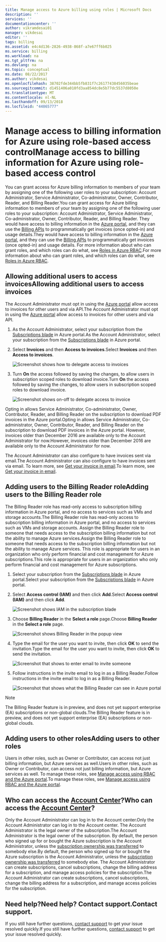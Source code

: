 ```yaml
---
title: Manage access to Azure billing using roles | Microsoft Docs
description: ''
services: ''
documentationcenter: ''
author: vikramdesai01
manager: vikdesai
editor: ''
tags: billing
ms.assetid: e4c4d136-2826-4938-868f-a7e67ff6b025
ms.service: billing
ms.workload: na
ms.tgt_pltfrm: na
ms.devlang: na
ms.topic: conceptual
ms.date: 08/22/2017
ms.author: vikdesai
ms.openlocfilehash: 38702fde344bb5fb831f7c26177438456035beae
ms.sourcegitcommit: d1451406a010fd3aa854dc8e5b77dc5537d8050e
ms.translationtype: MT
ms.contentlocale: nl-NL
ms.lasthandoff: 09/13/2018
ms.locfileid: "44865777"
---
```

# <a name="manage-access-to-billing-information-for-azure-using-role-based-access-control"></a><span data-ttu-id="051a6-102">Manage access to billing information for Azure using role-based access control</span><span class="sxs-lookup"><span data-stu-id="051a6-102">Manage access to billing information for Azure using role-based access control</span></span>

<span data-ttu-id="051a6-103">You can grant access for Azure billing information to members of your team by assigning one of the following user roles to your subscription: Account Administrator, Service Administrator, Co-administrator, Owner, Contributor, Reader, and Billing Reader.</span><span class="sxs-lookup"><span data-stu-id="051a6-103">You can grant access for Azure billing information to members of your team by assigning one of the following user roles to your subscription: Account Administrator, Service Administrator, Co-administrator, Owner, Contributor, Reader, and Billing Reader.</span></span> <span data-ttu-id="051a6-104">They would have access to billing information in the [Azure portal](https://portal.azure.com/), and they can use the [Billing APIs](billing-usage-rate-card-overview.md) to programmatically get invoices (once opted-in) and usage details.</span><span class="sxs-lookup"><span data-stu-id="051a6-104">They would have access to billing information in the [Azure portal](https://portal.azure.com/), and they can use the [Billing APIs](billing-usage-rate-card-overview.md) to programmatically get invoices (once opted-in) and usage details.</span></span> <span data-ttu-id="051a6-105">For more information about who can grant roles, and which roles can do what, see [Roles in Azure RBAC](../role-based-access-control/built-in-roles.md).</span><span class="sxs-lookup"><span data-stu-id="051a6-105">For more information about who can grant roles, and which roles can do what, see [Roles in Azure RBAC](../role-based-access-control/built-in-roles.md).</span></span>

## <a name="opt-in"></a> <span data-ttu-id="051a6-106">Allowing additional users to access invoices</span><span class="sxs-lookup"><span data-stu-id="051a6-106">Allowing additional users to access invoices</span></span>

<span data-ttu-id="051a6-107">The Account Administrator must opt in using the [Azure portal](https://portal.azure.com/) allow access to invoices for other users and via API.</span><span class="sxs-lookup"><span data-stu-id="051a6-107">The Account Administrator must opt in using the [Azure portal](https://portal.azure.com/) allow access to invoices for other users and via API.</span></span>

1. <span data-ttu-id="051a6-108">As the Account Administrator, select your subscription from the [Subscriptions blade](https://portal.azure.com/#blade/Microsoft_Azure_Billing/SubscriptionsBlade) in Azure portal.</span><span class="sxs-lookup"><span data-stu-id="051a6-108">As the Account Administrator, select your subscription from the [Subscriptions blade](https://portal.azure.com/#blade/Microsoft_Azure_Billing/SubscriptionsBlade) in Azure portal.</span></span>

1. <span data-ttu-id="051a6-109">Select **Invoices** and then **Access to invoices**.</span><span class="sxs-lookup"><span data-stu-id="051a6-109">Select **Invoices** and then **Access to invoices**.</span></span>

    ![Screenshot shows how to delegate access to invoices](./media/billing-manage-access/AA-optin.png)

1. <span data-ttu-id="051a6-111">Turn **On** the access followed by saving the changes, to allow users in subscription scoped roles to download invoice.</span><span class="sxs-lookup"><span data-stu-id="051a6-111">Turn **On** the access followed by saving the changes, to allow users in subscription scoped roles to download invoice.</span></span>

    ![Screenshot shows on-off to delegate access to invoice](./media/billing-manage-access/AA-optinAllow.png)

<span data-ttu-id="051a6-113">Opting in allows Service Administrator, Co-administrator, Owner, Contributor, Reader, and Billing Reader on the subscription to download PDF invoices in the Azure portal.</span><span class="sxs-lookup"><span data-stu-id="051a6-113">Opting in allows Service Administrator, Co-administrator, Owner, Contributor, Reader, and Billing Reader on the subscription to download PDF invoices in the Azure portal.</span></span> <span data-ttu-id="051a6-114">However, invoices older than December 2016 are available only to the Account Administrator for now.</span><span class="sxs-lookup"><span data-stu-id="051a6-114">However, invoices older than December 2016 are available only to the Account Administrator for now.</span></span>

<span data-ttu-id="051a6-115">The Account Administrator can also configure to have invoices sent via email.</span><span class="sxs-lookup"><span data-stu-id="051a6-115">The Account Administrator can also configure to have invoices sent via email.</span></span> <span data-ttu-id="051a6-116">To learn more, see [Get your invoice in email](billing-download-azure-invoice-daily-usage-date.md).</span><span class="sxs-lookup"><span data-stu-id="051a6-116">To learn more, see [Get your invoice in email](billing-download-azure-invoice-daily-usage-date.md).</span></span>

## <a name="adding-users-to-the-billing-reader-role"></a><span data-ttu-id="051a6-117">Adding users to the Billing Reader role</span><span class="sxs-lookup"><span data-stu-id="051a6-117">Adding users to the Billing Reader role</span></span>

<span data-ttu-id="051a6-118">The Billing Reader role has read-only access to subscription billing information in Azure portal, and no access to services such as VMs and storage accounts.</span><span class="sxs-lookup"><span data-stu-id="051a6-118">The Billing Reader role has read-only access to subscription billing information in Azure portal, and no access to services such as VMs and storage accounts.</span></span> <span data-ttu-id="051a6-119">Assign the Billing Reader role to someone that needs access to the subscription billing information but not the ability to manage Azure services.</span><span class="sxs-lookup"><span data-stu-id="051a6-119">Assign the Billing Reader role to someone that needs access to the subscription billing information but not the ability to manage Azure services.</span></span> <span data-ttu-id="051a6-120">This role is appropriate for users in an organization who only perform financial and cost management for Azure subscriptions.</span><span class="sxs-lookup"><span data-stu-id="051a6-120">This role is appropriate for users in an organization who only perform financial and cost management for Azure subscriptions.</span></span>

1. <span data-ttu-id="051a6-121">Select your subscription from the [Subscriptions blade](https://portal.azure.com/#blade/Microsoft_Azure_Billing/SubscriptionsBlade) in Azure portal.</span><span class="sxs-lookup"><span data-stu-id="051a6-121">Select your subscription from the [Subscriptions blade](https://portal.azure.com/#blade/Microsoft_Azure_Billing/SubscriptionsBlade) in Azure portal.</span></span>

1. <span data-ttu-id="051a6-122">Select **Access control (IAM)** and then click **Add**.</span><span class="sxs-lookup"><span data-stu-id="051a6-122">Select **Access control (IAM)** and then click **Add**.</span></span>

    ![Screenshot shows IAM in the subscription blade](./media/billing-manage-access/select-iam.PNG)

1. <span data-ttu-id="051a6-124">Choose **Billing Reader** in the **Select a role** page.</span><span class="sxs-lookup"><span data-stu-id="051a6-124">Choose **Billing Reader** in the **Select a role** page.</span></span>

    ![Screenshot shows Billing Reader in the popup view](./media/billing-manage-access/select-roles.PNG)

1. <span data-ttu-id="051a6-126">Type the email for the user you want to invite, then click **OK** to send the invitation.</span><span class="sxs-lookup"><span data-stu-id="051a6-126">Type the email for the user you want to invite, then click **OK** to send the invitation.</span></span>

    ![Screenshot that shows to enter email to invite someone](./media/billing-manage-access/add-user.PNG)

1. <span data-ttu-id="051a6-128">Follow instructions in the invite email to log in as a Billing Reader.</span><span class="sxs-lookup"><span data-stu-id="051a6-128">Follow instructions in the invite email to log in as a Billing Reader.</span></span>

    ![Screenshot that shows what the Billing Reader can see in Azure portal](./media/billing-manage-access/billing-reader-view.png)

> [!NOTE]
> <span data-ttu-id="051a6-130">The Billing Reader feature is in preview, and does not yet support enterprise (EA) subscriptions or non-global clouds.</span><span class="sxs-lookup"><span data-stu-id="051a6-130">The Billing Reader feature is in preview, and does not yet support enterprise (EA) subscriptions or non-global clouds.</span></span>

## <a name="adding-users-to-other-roles"></a><span data-ttu-id="051a6-131">Adding users to other roles</span><span class="sxs-lookup"><span data-stu-id="051a6-131">Adding users to other roles</span></span>

<span data-ttu-id="051a6-132">Users in other roles, such as Owner or Contributor, can access not just billing information, but Azure services as well.</span><span class="sxs-lookup"><span data-stu-id="051a6-132">Users in other roles, such as Owner or Contributor, can access not just billing information, but Azure services as well.</span></span> <span data-ttu-id="051a6-133">To manage these roles, see [Manage access using RBAC and the Azure portal](../role-based-access-control/role-assignments-portal.md).</span><span class="sxs-lookup"><span data-stu-id="051a6-133">To manage these roles, see [Manage access using RBAC and the Azure portal](../role-based-access-control/role-assignments-portal.md).</span></span>

## <a name="who-can-access-the-account-centerhttpsaccountwindowsazurecom"></a><span data-ttu-id="051a6-134">Who can access the [Account Center](https://account.windowsazure.com)?</span><span class="sxs-lookup"><span data-stu-id="051a6-134">Who can access the [Account Center](https://account.windowsazure.com)?</span></span>

<span data-ttu-id="051a6-135">Only the Account Administrator can log in to the Account center.</span><span class="sxs-lookup"><span data-stu-id="051a6-135">Only the Account Administrator can log in to the Account center.</span></span> <span data-ttu-id="051a6-136">The Account Administrator is the legal owner of the subscription.</span><span class="sxs-lookup"><span data-stu-id="051a6-136">The Account Administrator is the legal owner of the subscription.</span></span> <span data-ttu-id="051a6-137">By default, the person who signed up for or bought the Azure subscription is the Account Administrator, unless the [subscription ownership was transferred](billing-subscription-transfer.md) to somebody else.</span><span class="sxs-lookup"><span data-stu-id="051a6-137">By default, the person who signed up for or bought the Azure subscription is the Account Administrator, unless the [subscription ownership was transferred](billing-subscription-transfer.md) to somebody else.</span></span> <span data-ttu-id="051a6-138">The Account Administrator can create subscriptions, cancel subscriptions, change the billing address for a subscription, and manage access policies for the subscription.</span><span class="sxs-lookup"><span data-stu-id="051a6-138">The Account Administrator can create subscriptions, cancel subscriptions, change the billing address for a subscription, and manage access policies for the subscription.</span></span>

## <a name="need-help-contact-support"></a><span data-ttu-id="051a6-139">Need help?</span><span class="sxs-lookup"><span data-stu-id="051a6-139">Need help?</span></span> <span data-ttu-id="051a6-140">Contact support.</span><span class="sxs-lookup"><span data-stu-id="051a6-140">Contact support.</span></span>

<span data-ttu-id="051a6-141">If you still have further questions, [contact support](https://portal.azure.com/?#blade/Microsoft_Azure_Support/HelpAndSupportBlade) to get your issue resolved quickly.</span><span class="sxs-lookup"><span data-stu-id="051a6-141">If you still have further questions, [contact support](https://portal.azure.com/?#blade/Microsoft_Azure_Support/HelpAndSupportBlade) to get your issue resolved quickly.</span></span>
